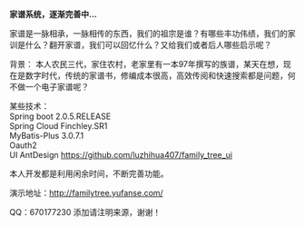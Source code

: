<b>家谱系统，逐渐完善中... </b><br>

家谱是一脉相承，一脉相传的东西，我们的祖宗是谁？有哪些丰功伟绩，我们的家训是什么？翻开家谱，我们可以回忆什么？又给我们或者后人哪些启示呢？<br>

背景：
本人农民三代，家住农村，老家里有一本97年撰写的族谱，某天在想，现在是数字时代，传统的家谱书，修编成本很高，高效传阅和快速搜索都是问题，何不做一个电子家谱呢？

某些技术： <br>
Spring boot 2.0.5.RELEASE<br>
Spring Cloud Finchley.SR1<br>
MyBatis-Plus 3.0.7.1<br>
Oauth2<br>
UI AntDesign https://github.com/luzhihua407/family_tree_ui<br>

本人开发都是利用闲余时间，不断完善功能。<br>

演示地址：http://familytree.yufanse.com/

QQ：670177230 添加请注明来源，谢谢！
